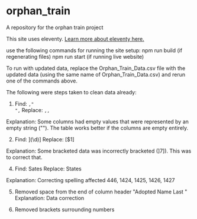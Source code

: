 # orphan_train
A repository for the orphan train project

This site uses eleventy. [Learn more about eleventy here.](https://www.11ty.dev/)

use the following commands for running the site setup:
npm run build (if regenerating files)
npm run start (if running live website)


To run with updated data, replace the Orphan_Train_Data.csv file with the updated data (using the same name of Orphan_Train_Data.csv) and rerun one of the commands above.

The following were steps taken to clean data already:
1. Find: `,"`  
`",`
Replace: `,,`

Explanation: Some columns had empty values that were represented by an empty string (""). The table works better if the columns are empty entirely.

2. Find: \](\d)\]
Replace: [$1]

Explanation: Some bracketed data was incorrectly bracketed (]7]). This was to correct that.

4. Find: Sates
Replace: States

Explanation: Correcting spelling
affected 446, 1424, 1425, 1426, 1427

5. Removed space from the end of column header "Adopted Name Last "
Explanation: Data correction
  
6. Removed brackets surrounding numbers
